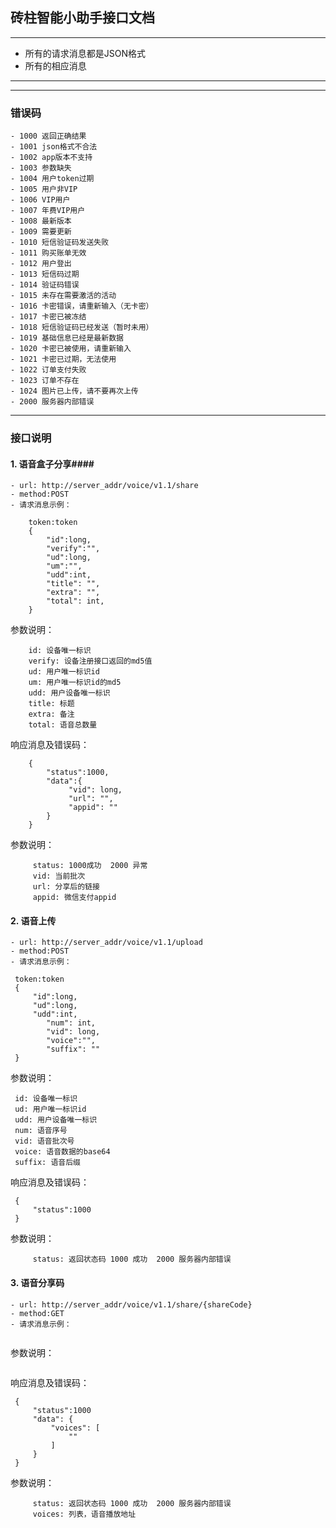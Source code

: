 ## 砖柱智能小助手接口文档 ##

***
- 所有的请求消息都是JSON格式
- 所有的相应消息

***

***
### 错误码 ###
	- 1000 返回正确结果
	- 1001 json格式不合法
	- 1002 app版本不支持
	- 1003 参数缺失
	- 1004 用户token过期
	- 1005 用户非VIP
	- 1006 VIP用户
	- 1007 年费VIP用户
	- 1008 最新版本
	- 1009 需要更新
	- 1010 短信验证码发送失败
	- 1011 购买账单无效
	- 1012 用户登出
	- 1013 短信码过期
	- 1014 验证码错误
	- 1015 未存在需要激活的活动
	- 1016 卡密错误，请重新输入（无卡密）
	- 1017 卡密已被冻结
	- 1018 短信验证码已经发送（暂时未用）
	- 1019 基础信息已经是最新数据
	- 1020 卡密已被使用，请重新输入
	- 1021 卡密已过期，无法使用
	- 1022 订单支付失败
	- 1023 订单不存在
	- 1024 图片已上传，请不要再次上传
	- 2000 服务器内部错误
***

### 接口说明 ###

#### 1. 语音盒子分享####

	- url: http://server_addr/voice/v1.1/share
	- method:POST
	- 请求消息示例：

```
	token:token
	{
		"id":long,
		"verify":"",
		"ud":long,
		"um":"",
        "udd":int,
        "title": "",
		"extra": "",
        "total": int,
	}
```

参数说明：

```
	id: 设备唯一标识
	verify: 设备注册接口返回的md5值
	ud: 用户唯一标识id
    um: 用户唯一标识id的md5
	udd: 用户设备唯一标识
    title: 标题
    extra: 备注
    total: 语音总数量
```

响应消息及错误码：

```
	{
		"status":1000,
		"data":{
             "vid": long, 
			 "url": "",
             "appid": ""
		}
	}
```

参数说明：

```
     status: 1000成功  2000 异常
     vid: 当前批次
     url: 分享后的链接
     appid: 微信支付appid
```

#### 2. 语音上传 ####
   
    - url: http://server_addr/voice/v1.1/upload
   	- method:POST
   	- 请求消息示例：
   
   ```
   	token:token
   	{
   		"id":long,
   		"ud":long,
   		"udd":int,
           "num": int,
           "vid": long,
           "voice":"",
           "suffix": ""
   	}
   ```
   
   参数说明：
   
   ```
   	id: 设备唯一标识
   	ud: 用户唯一标识id
   	udd: 用户设备唯一标识
    num: 语音序号
    vid: 语音批次号
    voice: 语音数据的base64
    suffix: 语音后缀
   ```
   
   响应消息及错误码：
   
   ```
   	{
   		"status":1000
   	}
   ```
   
   参数说明：
   
   ```
        status: 返回状态码 1000 成功  2000 服务器内部错误
   ```
#### 3. 语音分享码 ####
   
    - url: http://server_addr/voice/v1.1/share/{shareCode}
   	- method:GET
   	- 请求消息示例：
   
   ```

   ```
   
   参数说明：
   
   ```

   ```
   
   响应消息及错误码：
   
   ```
   	{
   		"status":1000
        "data": {
            "voices": [
                ""
            ]
        }
   	}
   ```
   
   参数说明：
   
   ```
        status: 返回状态码 1000 成功  2000 服务器内部错误
        voices: 列表，语音播放地址
   ```

